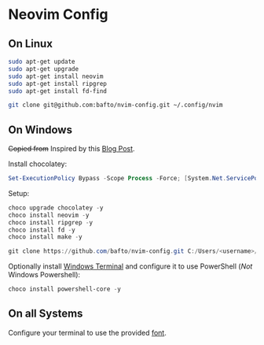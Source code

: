 # Neovim Config

## On Linux

```bash
sudo apt-get update
sudo apt-get upgrade
sudo apt-get install neovim
sudo apt-get install ripgrep
sudo apt-get install fd-find

git clone git@github.com:bafto/nvim-config.git ~/.config/nvim
```

## On Windows

~~Copied from~~ Inspired by this [Blog Post](https://blog.nikfp.com/how-to-install-and-set-up-neovim-on-windows).

Install chocolatey:
```powershell
Set-ExecutionPolicy Bypass -Scope Process -Force; [System.Net.ServicePointManager]::SecurityProtocol = [System.Net.ServicePointManager]::SecurityProtocol -bor 3072; iex ((New-Object System.Net.WebClient).DownloadString('https://community.chocolatey.org/install.ps1'))
```

Setup:
```powershell
choco upgrade chocolatey -y
choco install neovim -y
choco install ripgrep -y
choco install fd -y
choco install make -y

git clone https://github.com/bafto/nvim-config.git C:/Users/<username>/AppData/Local/nvim
```

Optionally install [Windows Terminal](https://apps.microsoft.com/detail/9n0dx20hk701?hl=de-de&gl=de) and configure it to use PowerShell (*Not* Windows Powershell):
```powershell
choco install powershell-core -y
```

## On all Systems

Configure your terminal to use the provided [font](https://github.com/bafto/nvim-config/tree/master/font).
